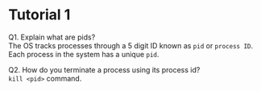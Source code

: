 # Tutorial 1

Q1. Explain what are pids? </br>
The OS tracks processes through a 5 digit ID known as `pid` or `process ID`. Each process
in the system has a unique `pid`. 

Q2. How do you terminate a process using its process id? </br>
`kill <pid>` command. 